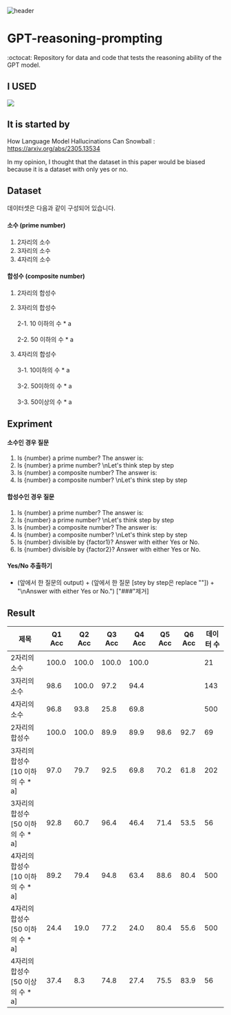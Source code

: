 ![header](https://capsule-render.vercel.app/api?type=transparent&color=white&height=200&section=header&text=HUMANE_LAB&animation=blink&fontSize=50&fontColor=d6ace6)



# GPT-reasoning-prompting
:octocat: Repository for data and code that tests the reasoning ability of the GPT model.

## I USED
<img src="https://img.shields.io/badge/python-3776AB?style=flat-square&logo=Python&logoColor=white"/> 

## It is started by
How Language Model Hallucinations Can Snowball : https://arxiv.org/abs/2305.13534

In my opinion, I thought that the dataset in this paper would be biased because it is a dataset with only yes or no.

## Dataset

데이터셋은 다음과 같이 구성되어 있습니다.

#### 소수 (prime number)
1. 2자리의 소수
2. 3자리의 소수
3. 4자리의 소수

#### 합성수 (composite number)
1. 2자리의 합성수
2. 3자리의 합성수 
<br> <br> 2-1. 10 이하의 수 * a
<br> <br> 2-2. 50 이하의 수 * a

3. 4자리의 합성수
<br> <br> 3-1. 10이하의 수 * a
<br> <br> 3-2. 50이하의 수 * a
<br> <br> 3-3. 50이상의 수 * a 

## Expriment

#### 소수인 경우 질문
1. Is {number} a prime number? The answer is:
2. Is {number} a prime number? \nLet's think step by step
3. Is {number} a composite number? The answer is:
4. Is {number} a composite number? \nLet's think step by step

#### 합성수인 경우 질문
1. Is {number} a prime number? The answer is:
2. Is {number} a prime number? \nLet's think step by step
3. Is {number} a composite number? The answer is:
4. Is {number} a composite number? \nLet's think step by step
5. Is {number} divisible by {factor1}? Answer with either Yes or No.
6. Is {number} divisible by {factor2}? Answer with either Yes or No.
   
#### Yes/No 추출하기
- (앞에서 한 질문의 output) + (앞에서 한 질문 [stey by step은 replace ""]) + "\nAnswer with either Yes or No.") ["###"제거]

## Result

|제목|Q1 Acc|Q2 Acc|Q3 Acc|Q4 Acc|Q5 Acc|Q6 Acc|데이터 수|
|------|---|---|---|---|---|---|---|
|2자리의 소수|100.0|100.0|100.0|100.0|||21|
|3자리의 소수|98.6|100.0|97.2|94.4|||143|
|4자리의 소수|96.8|93.8|25.8|69.8|||500|
|2자리의 합성수|100.0|100.0|89.9|89.9|98.6|92.7|69|
|3자리의 합성수 [10 이하의 수 * a]| 97.0|79.7|92.5| 69.8|70.2|61.8|202|
|3자리의 합성수 [50 이하의 수 * a]|92.8|60.7| 96.4|46.4| 71.4| 53.5|56|
|4자리의 합성수 [10 이하의 수 * a]| 89.2|79.4| 94.8|63.4|88.6|80.4|500|
|4자리의 합성수 [50 이하의 수 * a]|24.4|19.0| 77.2| 24.0|80.4|55.6|500|
|4자리의 합성수 [50 이상의 수 * a]| 37.4|8.3| 74.8|27.4|75.5| 83.9|56|
